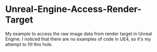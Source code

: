# Unreal-Engine-Access-Render-Target

My example to access the raw image data from render target in Unreal Engine. I noticed that there are no examples of code in UE4, so it's my attempt to fill this hole.
